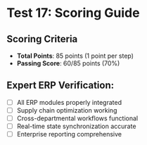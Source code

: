 # Test 17: Scoring Guide

## Scoring Criteria
- **Total Points**: 85 points (1 point per step)
- **Passing Score**: 60/85 points (70%)

## Expert ERP Verification:
- [ ] All ERP modules properly integrated
- [ ] Supply chain optimization working
- [ ] Cross-departmental workflows functional
- [ ] Real-time state synchronization accurate
- [ ] Enterprise reporting comprehensive